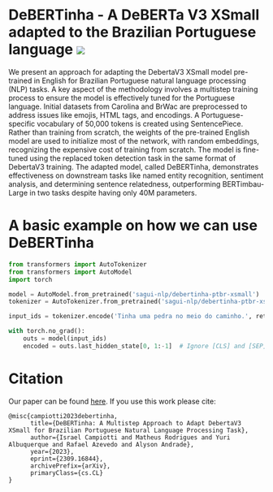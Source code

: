 # DeBERTinha - A DeBERTa V3 XSmall adapted to the Brazilian Portuguese language [<img src="https://img.shields.io/badge/arXiv-2309.16844-b31b1b.svg">](https://arxiv.org/abs/2309.16844)

We present an approach for adapting the DebertaV3 XSmall model pre-trained in English for Brazilian Portuguese natural language processing (NLP) tasks. A key aspect of the methodology involves a multistep training process to ensure the model is effectively tuned for the Portuguese language. Initial datasets from Carolina and BrWac are preprocessed to address issues like emojis, HTML tags, and encodings. A Portuguese-specific vocabulary of 50,000 tokens is created using SentencePiece. Rather than training from scratch, the weights of the pre-trained English model are used to initialize most of the network, with random embeddings, recognizing the expensive cost of training from scratch. The model is fine-tuned using the replaced token detection task in the same format of DebertaV3 training. The adapted model, called DeBERTinha, demonstrates effectiveness on downstream tasks like named entity recognition, sentiment analysis, and determining sentence relatedness, outperforming BERTimbau-Large in two tasks despite having only 40M parameters.

# A basic example on how we can use DeBERTinha

````python
from transformers import AutoTokenizer
from transformers import AutoModel
import torch

model = AutoModel.from_pretrained('sagui-nlp/debertinha-ptbr-xsmall')
tokenizer = AutoTokenizer.from_pretrained('sagui-nlp/debertinha-ptbr-xsmall')

input_ids = tokenizer.encode('Tinha uma pedra no meio do caminho.', return_tensors='pt')

with torch.no_grad():
    outs = model(input_ids)
    encoded = outs.last_hidden_state[0, 1:-1]  # Ignore [CLS] and [SEP] special tokens
````

# Citation

Our paper can be found [here](https://arxiv.org/abs/2309.16844).
If you use this work please cite:

```
@misc{campiotti2023debertinha,
      title={DeBERTinha: A Multistep Approach to Adapt DebertaV3 XSmall for Brazilian Portuguese Natural Language Processing Task}, 
      author={Israel Campiotti and Matheus Rodrigues and Yuri Albuquerque and Rafael Azevedo and Alyson Andrade},
      year={2023},
      eprint={2309.16844},
      archivePrefix={arXiv},
      primaryClass={cs.CL}
}
```
